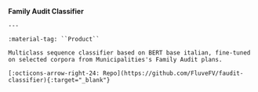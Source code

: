 __Family Audit Classifier__

    ---

    :material-tag: ``Product``

    Multiclass sequence classifier based on BERT base italian, fine-tuned on selected corpora from Municipalities's Family Audit plans.

    [:octicons-arrow-right-24: Repo](https://github.com/FluveFV/faudit-classifier){:target="_blank"}